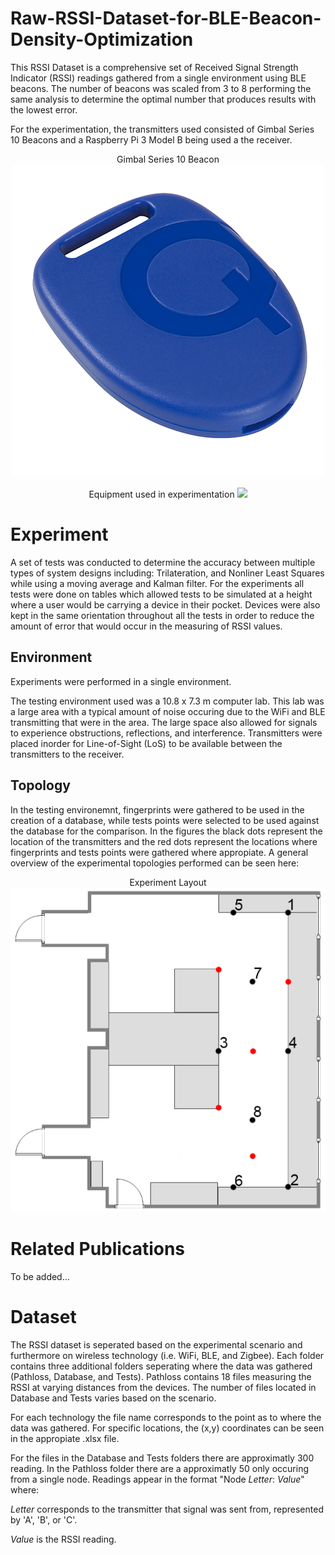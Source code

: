 # Raw-RSSI-Dataset-for-BLE-Beacon-Density-Optimization

This RSSI Dataset is a comprehensive set of Received Signal Strength Indicator (RSSI) readings gathered from a single environment using BLE beacons. The number of beacons was scaled from 3 to 8 performing the same analysis to determine the optimal number that produces results with the lowest error.
 
For the experimentation, the transmitters used consisted of Gimbal Series 10 Beacons and a Raspberry Pi 3 Model B being used a the receiver.
 
  <p align="center">
Gimbal Series 10 Beacon
 <img src="https://github.com/ssadowsk/Raw-RSSI-Dataset-for-BLE-Beacon-Density-Optimization/blob/master/Images/iBeacon_Gimbal_Series10.png">
</p>
 
   <p align="center">
Equipment used in experimentation
<img src="https://github.com/ssadowsk/Raw-RSSI-Dataset-2/blob/master/Images/equipment.jpg">
 </p>
 
# Experiment
A set of tests was conducted to determine the accuracy between multiple types of system designs including: Trilateration, and Nonliner Least Squares while using a moving average and Kalman filter. For the experiments all tests were done on tables which allowed tests to be simulated at a height where a user would be carrying a device in their pocket. Devices were also kept in the same orientation throughout all the tests in order to reduce the amount of error that would occur in the measuring of RSSI values. 
 
 ## Environment
Experiments were performed in a single environment.

The testing environment used was a 10.8 x 7.3 m computer lab. This lab was a large area with a typical amount of noise occuring due to the WiFi and BLE transmitting that were in the area. The large space also allowed for signals to experience obstructions, reflections, and interference. Transmitters were placed inorder for Line-of-Sight (LoS) to be available between the transmitters to the receiver.
 
 ## Topology
 In the testing environemnt, fingerprints were gathered to be used in the creation of a database, while tests points were selected to be used against the database for the comparison. In the figures the black dots represent the location of the transmitters and the red dots represent the locations where fingerprints and tests points were gathered where appropiate. A general overview of the experimental topologies performed can be seen here:

<p align="center">
Experiment Layout
 <img src="https://github.com/ssadowsk/Raw-RSSI-Dataset-for-BLE-Beacon-Density-Optimization/blob/master/Images/layout.png">
</p>

 # Related Publications
 
 To be added...
 
 # Dataset
The RSSI dataset is seperated based on the experimental scenario and furthermore on wireless technology (i.e. WiFi, BLE, and Zigbee). Each folder contains three additional folders seperating where the data was gathered (Pathloss, Database, and Tests). Pathloss contains 18 files measuring the RSSI at varying distances from the devices. The number of files located in Database and Tests varies based on the scenario.

For each technology the file name corresponds to the point as to where the data was gathered. For specific locations, the (x,y) coordinates can be seen in the appropiate .xlsx file.

For the files in the Database and Tests folders there are approximatly 300 reading. In the Pathloss folder there are a approximatly 50 only occuring from a single node. Readings appear in the format "Node *Letter*: *Value*" where:

*Letter* corresponds to the transmitter that signal was sent from, represented by 'A', 'B', or 'C'.

*Value* is the RSSI reading.
